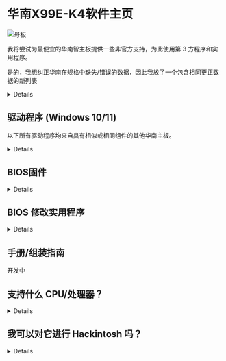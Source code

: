 [Aptio 的 V 工具]: https://disk.yandex.com/d/XrZjsImaqxl8Uw
[就在这里]: https://github.com/sebasrock156/Huananzhi-X99E-K4-Opencore
[音频驱动程序]: https://disk.yandex.com/d/BKA4xXawvF9A5g
[适用于 W10 的以太网驱动程序]: https://disk.yandex.com/d/6tnhHA-dLl722A
[适用于 W11 的以太网驱动程序]: https://disk.yandex.com/d/fhP0IMHFQ9G_bQ
[原始 BIOS 映像]: https://disk.yandex.com/d/IfRq0nUPbis_PA
[芯片组驱动程序]: https://disk.yandex.com/d/euJ3FOuvMJ6gOw

# 华南X99E-K4软件主页

![母板](https://i.imgur.com/FtSCjxq.png)

我将尝试为最便宜的华南智主板提供一些非官方支持，为此使用第 3 方程序和实用程序。

是的，我想纠正华南在规格中缺失/错误的数据，因此我放了一个包含相同更正数据的新列表

<details>
  
---
成分 | 描述
---|:--:
芯片组 | Intel P55 或 HM55（随机）
插座  | Intel LGA 2011-3
RAM 内存插槽 | DDR4(x4) 最高支持 64GB
RAM 内存频率。| 四通道（2 个或 4 个插槽）支持 1866Mhz 至 2400Mhz ECC 或非 ECC 模块
存储接口 | Sata 2.0(x3)@3Gbps
存储扩展 | 一个插槽 M.2 2280 NVME PCIEx4 3.0@32Gbps 或 M.2 NGFF Sata 2.0@3Gbps
声卡 | Realtek HD 音频 ALC897（最大支持环绕声 5.1）
网卡 | Realtek 以太网 RTL8168 1Gbps。
电源接口 | ATX 24 针 + ATX 12 伏 8 针
风扇接口 | CPU 风扇 (x2) 4 针（带 3 针连接器的风扇也兼容）
电源 | 6 至 8 相电源（600W PSU 或更高）
方面 | 210*182毫米微型ATX
后面板 | PS/2 端口 (x2)、USB 2.0@480Mbps(x6)、网络端口 (RJ45)、音频接口 (3 个插孔)
前面板 | （仅连接器）USB 2.0（1x）、USB 3.0（x1）、音频接口 (x1)、COM 端口 (x1)、电源/重置接口
支持的系统 | Windows（7、10 和 11）、GNU/Linux（x86_64）、MacOS（仅限 Hackintosh）
---
</details>

## 驱动程序 (Windows 10/11)

以下所有驱动程序均来自具有相似或相同组件的其他华南主板。

<details>

[芯片组驱动程序]（继承自 X99-P4F 主板）

[音频驱动程序]

[适用于 W10 的以太网驱动程序] | [适用于 W11 的以太网驱动程序] （继承自 X99-P4F 主板）


⚠ **免责声明** ⚠：如果您使用 Driver Booster 之类的实用程序，这些驱动程序可能会损坏系统中的某些内容，请谨慎操作。

---
  
</details>

## BIOS固件

<details>
  
由于我们没有华南志的正式文件，所以我承担了从我自己的主板上转储的任务。

[原始 BIOS 映像]：这是我主板上的 Stock BIOS 的转储，未经修改。

如果您有 Xeon V3，请尝试使用 Turbo Boost Hack；就我而言，我有一个 Xeon V4，可能根本不起作用。
---

</details>

## BIOS 修改实用程序

<details>
  
⚠ **免责声明** ⚠：在这里我想对合理使用提出上诉，有些工具是技术服务和企业泄露的，这些工具的逆向工程通常是非法的，但在这里它用于教育目的。

[Aptio 的 V 工具]: 这些工具是我们可以修改和刷新新的 BIOS 固件的工具。

---
</details>

## 手册/组装指南

开发中

## 支持什么 CPU/处理器？

<details>

基于Socket（LGA 2011-3），所有具有该插槽的处理器都可能受支持，但是，南桥（芯片组）是一个谜，下面我列出了一些使用该主板测试的处理器：

---
系列 | 模型 | 规格 | 笔记
---|---|---|:--:
核心| i7-5820K | Haswell-E，6 核/12 线程@3.3 GHz/3.6GHz Turbo，TDP 140W |兼容500W电源 
核心| i7-5930K | Haswell-E，6 核/12 线程@3.5 GHz/3.7GHz Turbo，TDP 140W |兼容500W电源
核心| i7-6800K | Broadwell-E，6 核/12 线程@3.4 GHz/3.6GHz Turbo，TDP 140W |兼容500W电源
核心| i7-6850K | Broadwell-E，6 核/12 线程@3.6 GHz/3.8GHz Turbo，TDP 140W |兼容500W电源
核心| i7-6900K | Broadwell-E，8 核/16 线程@3.2 GHz/3.7GHz Turbo，TDP 140W |兼容500W电源
核心至尊| i7-5960X | Haswell-E，8 核/16 线程@3.0 GHz/3.5GHz Turbo，TDP 140W |兼容500W电源
核心至尊| i7-6950X | Broadwell-E，10 核/20 线程@3.0 GHz/3.5GHz Turbo，TDP 140W |兼容650W电源
至强 | E5-1600 和 E5-2600 V3 系列 | Haswell-EP |兼容 750W 或更高功率的 PSU
至强 | E5-1600 和 E5-2600 V4 系列 | Broadwell-EP |兼容 750W 或更高功率的 PSU
至强 | E5-4600 V3系列| Haswell-EP |兼容650W PSU，但仅使用ECC RAM模块（之前检查带宽）
至强 | E5-4600 V4系列| Broadwell-EP |兼容750W PSU，但仅使用ECC RAM模块（之前检查带宽）
---
  
</details>

## 我可以对它进行 Hackintosh 吗？

<details>

简短的回答是肯定的，可以。

长的答案是肯定的，但是：我们确实需要知道用于运行它的主板芯片组（HM55 或 P55）、声卡和 GPU 是什么。

对于带有 HM55 芯片组的变体，我正在一些 EFI 中工作，以将 MacOS 作为 Hackintosh PC 启动 [就在这里]

---
  
</details>

